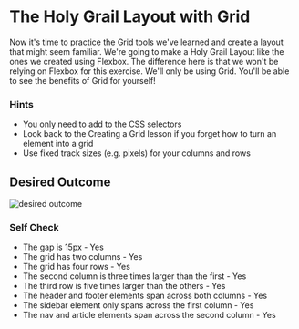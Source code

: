 # The Holy Grail Layout with Grid

Now it's time to practice the Grid tools we've learned and create a layout that might seem familiar. We're going to make a Holy Grail Layout like the ones we created using Flexbox. The difference here is that we won't be relying on Flexbox for this exercise. We'll only be using Grid. You'll be able to see the benefits of Grid for yourself!

### Hints

- You only need to add to the CSS selectors
- Look back to the Creating a Grid lesson if you forget how to turn an element into a grid
- Use fixed track sizes (e.g. pixels) for your columns and rows

## Desired Outcome

![desired outcome](./desired-outcome.png)

### Self Check

- The gap is 15px - Yes
- The grid has two columns - Yes
- The grid has four rows - Yes
- The second column is three times larger than the first - Yes
- The third row is five times larger than the others - Yes
- The header and footer elements span across both columns - Yes
- The sidebar element only spans across the first column - Yes
- The nav and article elements span across the second column - Yes

